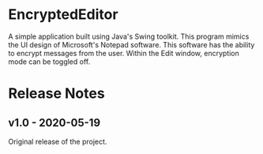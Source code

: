 # EncryptedEditor
A simple application built using Java's Swing toolkit.
This program mimics the UI design of Microsoft's Notepad software.
This software has the ability to encrypt messages from the user.
Within the Edit window, encryption mode can be toggled off.

# Release Notes #
## v1.0 - 2020-05-19 ##
Original release of the project.
